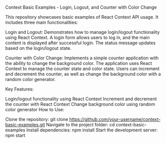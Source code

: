 Context Basic Examples - Login, Logout, and Counter with Color Change

This repository showcases basic examples of React Context API usage. It includes three main functionalities:

Login and Logout: Demonstrates how to manage login/logout functionality using React Context. A login form allows users to log in, and the main content is displayed after successful login. The status message updates based on the login/logout state.

Counter with Color Change: Implements a simple counter application with the ability to change the background color. The application uses React Context to manage the counter state and color state. Users can increment and decrement the counter, as well as change the background color with a random color generator.

Key Features:

Login/logout functionality using React Context
Increment and decrement the counter with React Context
Change background color using random color generator
How to Use:

Clone the repository: git clone https://github.com/your-username/context-basic-examples.git
Navigate to the project folder: cd context-basic-examples
Install dependencies: npm install
Start the development server: npm start
